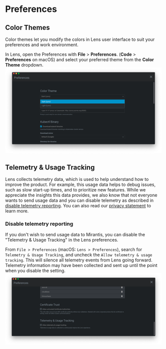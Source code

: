 # Preferences


## Color Themes

Color themes let you modify the colors in Lens user interface to suit your preferences and work environment.

In Lens, open the Preferences with **File** > **Preferences**. (**Code** > **Preferences** on macOS) and select your preferred theme from the **Color Theme** dropdown. 
![Color Theme](images/color-theme.png)


## Telemetry & Usage Tracking

Lens collects telemetry data, which is used to help understand how to improve the product. For example, this usage data helps to debug issues, such as slow start-up times, and to prioritize new features. While we appreciate the insights this data provides, we also know that not everyone wants to send usage data and you can disable telemetry as described in [disable telemetry reporting](#disable-telemetry-reporting). You can also read our [privacy statement](https://www.mirantis.com/company/privacy-policy/) to learn more.


### Disable telemetry reporting

If you don't wish to send usage data to Mirantis, you can disable the "Telemetry & Usage Tracking" in the Lens preferences.

From `File > Preferences` (macOS: `Lens > Preferences`), search for `Telemetry & Usage Tracking`, and uncheck the `Allow telemetry & usage tracking`. This will silence all telemetry events from Lens going forward. Telemetry information may have been collected and sent up until the point when you disable the setting.
![Disable Telemetry & Usage Tracking](images/disabled-telemetry-usage-tracking.png)

